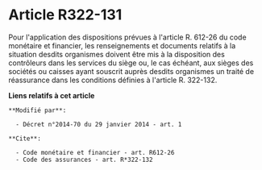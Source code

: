 # Article R322-131

Pour l'application des dispositions prévues à l'article R. 612-26 du code monétaire et financier, les renseignements et
documents relatifs à la situation desdits organismes doivent être mis à la disposition des contrôleurs dans les services du
siège ou, le cas échéant, aux sièges des sociétés ou caisses ayant souscrit auprès desdits organismes un traité de
réassurance dans les conditions définies à l'article R. 322-132.

**Liens relatifs à cet article**

	**Modifié par**:

	  - Décret n°2014-70 du 29 janvier 2014 - art. 1

	**Cite**:

	  - Code monétaire et financier - art. R612-26
	  - Code des assurances - art. R*322-132
